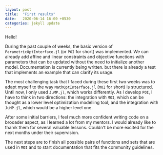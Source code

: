 ```yaml
---
layout: post
title:  "First results"
date:   2020-06-14 16:00 +0530
categories: jekyll update
---
```


Hello!

During the past couple of weeks, the basic version of `ParametricOptInterface.jl` (or `POI` for short) was implemented. 
We can already add affine and linear constraints and objective functions with parameters that can be updated without the need to initialize another model.
Documentation is currently being written. but there is already a test that implements an example that can clarify its usage.

The most challenging task that I faced during these first two weeks was to adapt myself to the way `MathOptInterface.jl` (`MOI` for short) is structured. Until now, I only used `JuMP.jl`, which works differently.
As I develop `POI`, I have to think in two directions: the integration with `MOI`, which can be thought as a lower level optimization modelling tool, and the integration with `JuMP.jl`, which would be a higher level one.

After some initial barriers, I feel much more confident writing code on a brooader aspect, as I learned a lot from my mentors.
I would already like to thamk them for several valuable lessons. Couldn't be more excited for the next months under their supervision.

The next steps are to finish all possible pairs of functions and sets that are used in `MOI` and to start documentation that fits the community guidelines.





